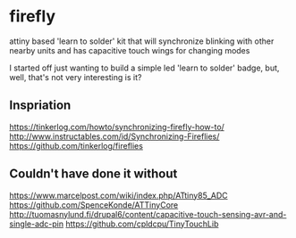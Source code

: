 # firefly
attiny based 'learn to solder' kit that will synchronize blinking with other nearby units and has capacitive touch wings for changing modes

I started off just wanting to build a simple led 'learn to solder' badge, but, well, that's not very interesting is it?

## Inspriation
https://tinkerlog.com/howto/synchronizing-firefly-how-to/
http://www.instructables.com/id/Synchronizing-Fireflies/
https://github.com/tinkerlog/fireflies

## Couldn't have done it without
https://www.marcelpost.com/wiki/index.php/ATtiny85_ADC
https://github.com/SpenceKonde/ATTinyCore
http://tuomasnylund.fi/drupal6/content/capacitive-touch-sensing-avr-and-single-adc-pin
https://github.com/cpldcpu/TinyTouchLib

